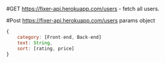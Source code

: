 #GET
https://fixer-api.herokuapp.com/users - fetch all users.

#Post
https://fixer-api.herokuapp.com/users
params object

```javascript
{
    category: [Front-end, Back-end]
    text: String,
    sort: [rating, price]
}
```


